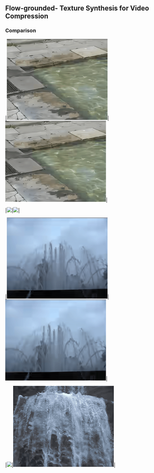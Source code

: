 ## Flow-grounded- Texture Synthesis for Video Compression

### Comparison

|![](anchor/anchor1.gif)|![](test/test1.gif)|

|![](anchor/anchor2.gif)|![](test/test2.gif)|

|![](anchor/anchor4.gif)|![](test/test4.gif)|

|![](anchor/anchor8.gif)|![](test/test8.gif)|


